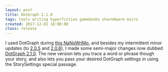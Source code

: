 ```yaml
---
layout: post
title: DotGraph 2.1.0
tags: tools writing hyperfiction gamebooks sharedware micro
created: 2017-12-02 18:00:00
class: release
---
```

I used DotGraph during [this NaNoWriMo](/blog/2017/11/30/nanowrimo-2017/), and besides my intermittent minor updates (to [2.0.5](/blog/2017/11/07/dotgraph-again/) and [2.0.6](/blog/2017/11/14/dotgraph-again-again/)), I made some semi-major changes now dubbed [DotGraph 2.1.0](/tools/scree/dotgraph/).  The new version lets you trace a word or phrase though your story, and also lets you pass your desired DotGraph settings in using the StorySettings special passage.


